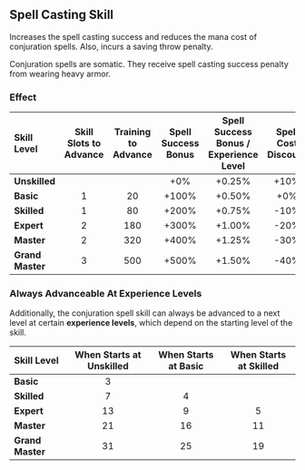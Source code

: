 ## Spell Casting Skill

Increases the spell casting success and reduces the mana cost of conjuration spells. Also, incurs a saving throw penalty.

Conjuration spells are somatic. They receive spell casting success penalty from wearing heavy armor.

### Effect

| Skill Level | Skill Slots to Advance | Training to Advance | Spell Success Bonus | Spell Success Bonus / Experience Level | Spell Cost Discount | Saving Throw Modifier |
| :---------- | :--------------------: | :-----------------: | :-----------------: | :------------------------------------: | :-----------------: | :-------------------: |
| **Unskilled** | | | +0% | +0.25% | +10% | +3 |
| **Basic** | 1 | 20 | +100% | +0.50% | +0% | +0 |
| **Skilled** | 1 | 80 | +200% | +0.75% | -10% | -3 |
| **Expert** | 2 | 180 | +300% | +1.00% | -20% | -6 |
| **Master** | 2 | 320 | +400% | +1.25% | -30% | -9 |
| **Grand Master** | 3 | 500 | +500% | +1.50% | -40% | -12 |

### Always Advanceable At Experience Levels

Additionally, the conjuration spell skill can always be advanced to a next level at certain **experience levels**, which depend on the starting level of the skill.

| Skill Level | When Starts at Unskilled | When Starts at Basic | When Starts at Skilled | 
| :---------- | :----------------------: | :------------------: | :--------------------: |
| **Basic** | 3 | | |
| **Skilled** | 7 | 4 | |
| **Expert** | 13 | 9 | 5 |
| **Master** | 21 | 16 | 11 |
| **Grand Master** | 31 | 25 | 19 |
